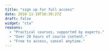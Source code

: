 ```yaml
---
title: "sign up for full access"
date: 2018-11-19T16:30:27Z
draft: false
widget: "cta"
reasons:
  - "Practical courses, supported by experts."
  - "Over 20 hours of course content."
  - "Free to access, cancel anytime."
---
```

